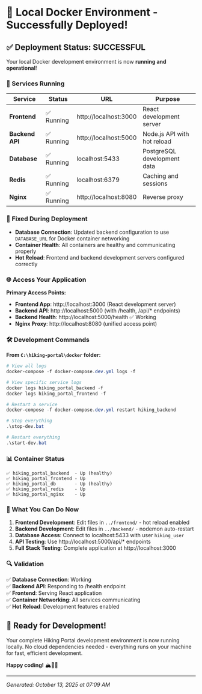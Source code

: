 # 🎉 Local Docker Environment - Successfully Deployed!

## ✅ Deployment Status: SUCCESSFUL

Your local Docker development environment is now **running and operational**!

### 🚀 Services Running

| Service | Status | URL | Purpose |
|---------|---------|-----|---------|
| **Frontend** | ✅ Running | http://localhost:3000 | React development server |
| **Backend API** | ✅ Running | http://localhost:5000 | Node.js API with hot reload |
| **Database** | ✅ Running | localhost:5433 | PostgreSQL development data |
| **Redis** | ✅ Running | localhost:6379 | Caching and sessions |
| **Nginx** | ✅ Running | http://localhost:8080 | Reverse proxy |

### 🔧 Fixed During Deployment

- **Database Connection**: Updated backend configuration to use `DATABASE_URL` for Docker container networking
- **Container Health**: All containers are healthy and communicating properly
- **Hot Reload**: Frontend and backend development servers configured correctly

### 🌐 Access Your Application

**Primary Access Points:**
- **Frontend App**: http://localhost:3000 (React development server)
- **Backend API**: http://localhost:5000 (with /health, /api/* endpoints)
- **Backend Health**: http://localhost:5000/health ✅ Working
- **Nginx Proxy**: http://localhost:8080 (unified access point)

### 🛠️ Development Commands

**From `C:\hiking-portal\docker` folder:**

```powershell
# View all logs
docker-compose -f docker-compose.dev.yml logs -f

# View specific service logs
docker logs hiking_portal_backend -f
docker logs hiking_portal_frontend -f

# Restart a service
docker-compose -f docker-compose.dev.yml restart hiking_backend

# Stop everything
.\stop-dev.bat

# Restart everything
.\start-dev.bat
```

### 📊 Container Status
```
✅ hiking_portal_backend  - Up (healthy)
✅ hiking_portal_frontend - Up 
✅ hiking_portal_db       - Up (healthy)
✅ hiking_portal_redis    - Up
✅ hiking_portal_nginx    - Up
```

### 🎯 What You Can Do Now

1. **Frontend Development**: Edit files in `../frontend/` - hot reload enabled
2. **Backend Development**: Edit files in `../backend/` - nodemon auto-restart
3. **Database Access**: Connect to localhost:5433 with user `hiking_user`
4. **API Testing**: Use http://localhost:5000/api/* endpoints
5. **Full Stack Testing**: Complete application at http://localhost:3000

### 🔍 Validation

✅ **Database Connection**: Working  
✅ **Backend API**: Responding to /health endpoint  
✅ **Frontend**: Serving React application  
✅ **Container Networking**: All services communicating  
✅ **Hot Reload**: Development features enabled  

## 🎉 Ready for Development!

Your complete Hiking Portal development environment is now running locally. No cloud dependencies needed - everything runs on your machine for fast, efficient development.

**Happy coding!** 🏔️👨‍💻

---
*Generated: October 13, 2025 at 07:09 AM*